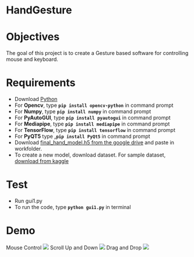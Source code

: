 # HandGesture
# Objectives
The goal of this project is to create a Gesture based software for controlling mouse and keyboard.

# Requirements
- Download [Python](https://www.python.org/downloads/)
- For **Opencv**, type **`pip install opencv-python`** in command prompt
- For **Numpy**, type **`pip install numpy`** in command prompt
- For **PyAutoGUI**, type **`pip install pyautogui`** in command prompt
- For **Mediapipe**, type **`pip install mediapipe`** in command prompt
- For **TensorFlow**, type **`pip install tensorflow`** in command prompt
- For **PyQT5** type **,`pip install PyQt5`** in command prompt
- Download [final_hand_model.h5 from the google drive](https://drive.google.com/file/d/1vAoISPg1hA_twqAr8347KlFU8rUr9-uq/view?usp=sharing)  and paste in workfolder.
- To create a new model, download dataset. For sample dataset, [download from kaggle](https://www.kaggle.com/datasets/kapillondhe/american-sign-language)

# Test
- Run gui1.py
- To run the code, type **`python gui1.py`** in terminal

# Demo
 Mouse Control 
 <img src = "https://github.com/Spikeyspandan/SeniorProject/blob/main/Demos/ezgif-2-823ee0aa42.gif">
 Scroll Up and Down
 <img src = "https://github.com/Spikeyspandan/SeniorProject/blob/main/Demos/ezgif-2-926a8c872e.gif">
 Drag and Drop
 <img src = "https://github.com/Spikeyspandan/SeniorProject/blob/main/Demos/ezgif-2-c08a6a2df7.gif">
